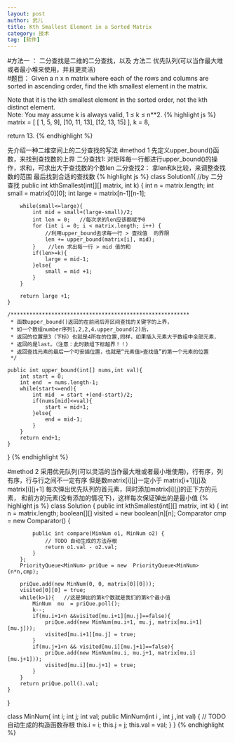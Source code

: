 ```yaml
---
layout: post
author: 武儿
title: Kth Smallest Element in a Sorted Matrix
category: 技术
tag: [软件]
---
```


#方法一 ： 二分查找是二维的二分查找，以及 方法二 优先队列(可以当作最大堆或者最小堆来使用，并且更灵活)
<br/>
#题目：
Given a n x n matrix where each of the rows and columns are sorted in ascending order, find the kth smallest element in the matrix.

Note that it is the kth smallest element in the sorted order, not the kth distinct element.
<br/>
Note: You may assume k is always valid, 1 ≤ k ≤ n**2.
{% highlight js %}
matrix = [
   [ 1,  5,  9],
   [10, 11, 13],
   [12, 13, 15]
],
k = 8,

return 13.
{% endhighlight %}

先介绍一种二维空间上的二分查找的写法
#method 1
先定义upper_bound()函数，来找到查找数的上界
二分查找1:  对矩阵每一行都进行upper_bound()的操作，求和，可求出大于查找数的个数len
二分查找2： 拿len和k比较，来调整查找数的范围
最后找到合适的查找数
{% highlight js %}
    class Solution1{
    //by 二分查找
    public int kthSmallest(int[][] matrix, int k) {
        int n = matrix.length;
        int small = matrix[0][0];
        int large = matrix[n-1][n-1];
        
        while(small<=large){
            int mid = small+(large-small)/2;
            int len = 0;   //每次求的len应该都赋予0
            for (int i = 0; i < matrix.length; i++) {
                //利用upper_bound去求每一行 > 查找值  的界限
                len += upper_bound(matrix[i], mid);
            }    //len 求出每一行 > mid 值的和
            if(len>=k){
                large = mid-1;
            }else{
                small = mid +1;
            }
        }
        
        return large +1;
    }
    
    /*********************************************************
     * 函数upper_bound()返回的在前闭后开区间查找的关键字的上界，
     * 如一个数组number序列1,2,2,4.upper_bound(2)后，
     * 返回的位置是3（下标）也就是4所在的位置,同样，如果插入元素大于数组中全部元素，
     * 返回的是last。（注意：此时数组下标越界！！）
     * 返回查找元素的最后一个可安插位置，也就是“元素值>查找值”的第一个元素的位置
     */
    
    public int upper_bound(int[] nums,int val){
        int start = 0;
        int end  = nums.length-1;
        while(start<=end){
            int mid  = start +(end-start)/2;
            if(nums[mid]<=val){
                start = mid+1;
            }else{
                end = mid-1;
            }
        }
        return end+1;
    }
} 
{% endhighlight %}

#method 2
   采用优先队列(可以灵活的当作最大堆或者最小堆使用)，行有序，列有序，行与行之间不一定有序
   但是数matrix[i][j]一定小于 matrix[i+1][j]及matrix[i][j+1] 
   每次弹出优先队列的首元素，同时添加matrix[i][j]的正下方的元素，
   和前方的元素(没有添加的情况下)，这样每次保证弹出的是最小值
{% highlight js %}
class Solution {
    public int kthSmallest(int[][] matrix, int k) {
        int n = matrix.length;
        boolean[][] visited = new boolean[n][n];
        Comparator<MinNum>  cmp = new Comparator<MinNum>() {

            public int compare(MinNum o1, MinNum o2) {
                // TODO 自动生成的方法存根
                return o1.val - o2.val;
            }
        };
        PriorityQueue<MinNum> priQue = new  PriorityQueue<MinNum>(n*n,cmp);
    
        priQue.add(new MinNum(0, 0, matrix[0][0])); 
        visited[0][0] = true;
        while(k>1){   //这是弹出的第k个数就是我们的第k个最小值
            MinNum  mu  = priQue.poll();
            k--;
            if(mu.i+1<n &&visited[mu.i+1][mu.j]==false){
                priQue.add(new MinNum(mu.i+1, mu.j, matrix[mu.i+1][mu.j]));
                visited[mu.i+1][mu.j] = true;
            }
            if(mu.j+1<n && visited[mu.i][mu.j+1]==false){
                priQue.add(new MinNum(mu.i, mu.j+1, matrix[mu.i][mu.j+1]));
                visited[mu.i][mu.j+1] = true;
            }
        }
        return priQue.poll().val;
    }
}

class MinNum{
    int i;
    int j;
    int val;
    public MinNum(int i , int j ,int val) {
        // TODO 自动生成的构造函数存根
        this.i = i;
        this.j = j;
        this.val = val;
    }
}
{% endhighlight %}
